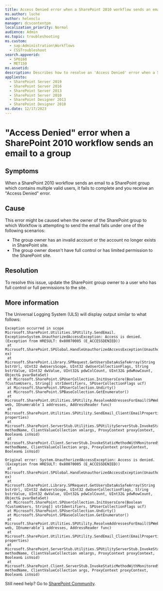 ```yaml
---
title: Access Denied error when a SharePoint 2010 workflow sends an email to a group
ms.author: luche
author: helenclu
manager: dcscontentpm
localization_priority: Normal
audience: Admin
ms.topic: troubleshooting
ms.custom: 
  - sap:Administration\Workflows
  - CSSTroubleshoot
search.appverid: 
  - SPO160
  - MET150
ms.assetid: 
description: Describes how to resolve an 'Access Denied' error when a SharePoint 2010 workflow sends an email to a group
appliesto: 
  - SharePoint Server 2019
  - SharePoint Server 2016
  - SharePoint Server 2013
  - SharePoint Server 2010
  - SharePoint Designer 2013
  - SharePoint Designer 2010
ms.date: 12/17/2023
---
```

# "Access Denied" error when a SharePoint 2010 workflow sends an email to a group

## Symptoms
When a SharePoint 2010 workflow sends an email to a SharePoint group which contains multiple valid users, it fails to complete and you receive an "Access Denied" error.

## Cause
This error might be caused when the owner of the SharePoint group to which Workflow is attempting to send the email falls under one of the following scenarios:
- The group owner has an invalid account or the account no longer exists in SharePoint site.
- The group owner doesn't have full control or has limited permission to the SharePoint site. 

## Resolution
To resolve this issue, update the SharePoint group owner to a user who has full control or full permissions to the site.

## More information
The Universal Logging System (ULS) will display output similar to what follows:

```
Exception occurred in scope Microsoft.SharePoint.Utilities.SPUtility.SendEmail. Exception=System.UnauthorizedAccessException: Access is denied. (Exception from HRESULT: 0x80070005 (E_ACCESSDENIED))    
 at Microsoft.SharePoint.SPGlobal.HandleUnauthorizedAccessException(UnauthorizedAccessException ex)    
 at Microsoft.SharePoint.Library.SPRequest.GetUsersDataAsSafeArray(String bstrUrl, UInt32 dwUsersScope, UInt32 dwUserCollectionFlags, String bstrValue, UInt32 dwValue, UInt32& pdwColCount, UInt32& pdwRowCount, Object& pvarDataSet)    
 at Microsoft.SharePoint.SPUserCollection.InitUsersCore(Boolean fCustomUsers, String[] strIdentifiers, SPUserCollectionFlags ucf)    
 at Microsoft.SharePoint.SPUserCollection.Undirty()    
 at Microsoft.SharePoint.SPBaseCollection.GetEnumerator()    
 at Microsoft.SharePoint.Utilities.SPUtility.ResolveAddressesForEmail(SPWeb web, IEnumerable`1 addresses, AddressReader func)    
 at Microsoft.SharePoint.Utilities.SPUtility.SendEmail_Client(EmailProperties properties)    
 at Microsoft.SharePoint.ServerStub.Utilities.SPUtilityServerStub.InvokeStaticMethod(String methodName, ClientValueCollection xmlargs, ProxyContext proxyContext, Boolean& isVoid)    
 at Microsoft.SharePoint.Client.ServerStub.InvokeStaticMethodWithMonitoredScope(String methodName, ClientValueCollection args, ProxyContext proxyContext, Boolean& isVoid)

Original error: System.UnauthorizedAccessException: Access is denied. (Exception from HRESULT: 0x80070005 (E_ACCESSDENIED))    
 at Microsoft.SharePoint.SPGlobal.HandleUnauthorizedAccessException(UnauthorizedAccessException ex)    
 at Microsoft.SharePoint.Library.SPRequest.GetUsersDataAsSafeArray(String bstrUrl, UInt32 dwUsersScope, UInt32 dwUserCollectionFlags, String bstrValue, UInt32 dwValue, UInt32& pdwColCount, UInt32& pdwRowCount, Object& pvarDataSet)    
 at Microsoft.SharePoint.SPUserCollection.InitUsersCore(Boolean fCustomUsers, String[] strIdentifiers, SPUserCollectionFlags ucf)    
 at Microsoft.SharePoint.SPUserCollection.Undirty()    
 at Microsoft.SharePoint.SPBaseCollection.GetEnumerator()    
 at Microsoft.SharePoint.Utilities.SPUtility.ResolveAddressesForEmail(SPWeb web, IEnumerable`1 addresses, AddressReader func)    
 at Microsoft.SharePoint.Utilities.SPUtility.SendEmail_Client(EmailProperties properties)    
 at Microsoft.SharePoint.ServerStub.Utilities.SPUtilityServerStub.InvokeStaticMethod(String methodName, ClientValueCollection xmlargs, ProxyContext proxyContext, Boolean& isVoid)    
 at Microsoft.SharePoint.Client.ServerStub.InvokeStaticMethodWithMonitoredScope(String methodName, ClientValueCollection args, ProxyContext proxyContext, Boolean& isVoid)

```

Still need help? Go to [SharePoint Community](https://techcommunity.microsoft.com/t5/sharepoint/ct-p/SharePoint).
